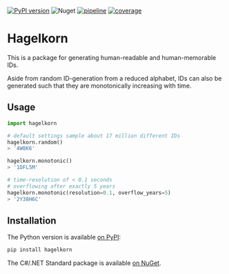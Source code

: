 [![PyPI version](https://badge.fury.io/py/hagelkorn.svg)](https://badge.fury.io/py/hagelkorn)
![Nuget](https://img.shields.io/nuget/v/hagelkorn)
[![pipeline](https://github.com/michaelosthege/hagelkorn/workflows/pipeline/badge.svg)](https://github.com/michaelosthege/hagelkorn/actions)
[![coverage](https://codecov.io/gh/michaelosthege/hagelkorn/branch/master/graph/badge.svg)](https://codecov.io/gh/michaelosthege/hagelkorn)

# Hagelkorn
This is a package for generating human-readable and human-memorable IDs.

Aside from random ID-generation from a reduced alphabet, IDs can also be generated such that they
are monotonically increasing with time.

## Usage

```python
import hagelkorn

# default settings sample about 17 million different IDs
hagelkorn.random()
> '4W8K6'

hagelkorn.monotonic()
> '1DFL5M'

# time-resolution of < 0.1 seconds
# overflowing after exactly 5 years
hagelkorn.monotonic(resolution=0.1, overflow_years=5)
> '2Y38H6C'
```

## Installation
The Python version is available [on PyPI](https://pypi.org/packages/hagelkorn):

```bash
pip install hagelkorn
```

The C#/.NET Standard package is available [on NuGet](https://nuget.org/packages/Hagelkorn).

